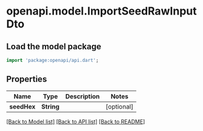 # openapi.model.ImportSeedRawInputDto

## Load the model package

```dart
import 'package:openapi/api.dart';
```

## Properties

| Name        | Type       | Description | Notes      |
| ----------- | ---------- | ----------- | ---------- |
| **seedHex** | **String** |             | [optional] |

[[Back to Model list]](../README.md#documentation-for-models) [[Back to API list]](../README.md#documentation-for-api-endpoints) [[Back to README]](../README.md)
